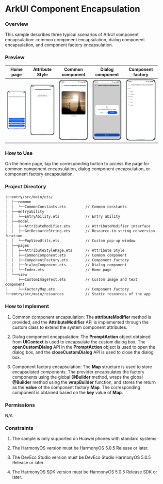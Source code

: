 # ArkUI Component Encapsulation

### Overview

This sample describes three typical scenarios of ArkUI component encapsulation: common component encapsulation, dialog component encapsulation, and component factory encapsulation.

### Preview

| Home page                                             | Attribute Style                                       | Common component                                       | Dialog component                                       | Component factory                                       |
|-------------------------------------------------------|-------------------------------------------------------|--------------------------------------------------------|--------------------------------------------------------|---------------------------------------------------------|
| <img src="screenshots/device/index.en.png" width=320> | <img src="screenshots/device/style.en.png" width=320> | <img src="screenshots/device/common.en.png" width=320> | <img src="screenshots/device/dialog.en.png" width=320> | <img src="screenshots/device/factory.en.png" width=320> |

### How to Use

On the home page, tap the corresponding button to access the page for common component encapsulation, dialog component encapsulation, or component factory encapsulation.

### Project Directory

```
├──entry/src/main/ets/
│  ├──common
│  │  └──CommonConstants.ets         // Common constants
│  ├──entryability
│  │  └──EntryAbility.ets            // Entry ability
│  ├──model
│  │  ├──AttributeModifier.ets       // AttributeModifier interface
│  │  ├──GetResourceString.ets       // Resource-to-string conversion function
│  │  └──PopViewUtils.ets            // Custom pop-up window
│  ├──pages
│  │  ├──AttributeStylePage.ets      // Attribute Style
│  │  ├──CommonComponent.ets         // Common component
│  │  ├──ComponentFactory.ets        // Component factory
│  │  ├──DialogComponent.ets         // Dialog component
│  │  └──Index.ets                   // Home page
│  └──view
│     ├──CustomImageText.ets         // Custom image and text component
│     └──FactoryMap.ets              // Component factory
└──entry/src/main/resources          // Static resources of the app
```

### How to Implement

1. Common component encapsulation: The **attributeModifier** method is provided, and the **AttributeModifier** API is implemented through the custom class to extend the system component attributes.

2. Dialog component encapsulation: The **PromptAction** object obtained from **UIContext** is used to encapsulate the custom dialog box. The **openCustomDialog** API in the **PromptAction** object is used to open the dialog box, and the **closeCustomDialog** API is used to close the dialog box.

3. Component factory encapsulation: The **Map** structure is used to store encapsulated components. The provider encapsulates the factory components using the global **@Builder** method, wraps the global **@Builder** method using the **wrapBuilder** function, and stores the return as the **value** of the component factory **Map**. The corresponding component is obtained based on the **key** value of **Map**.

### Permissions

N/A

### Constraints

1. The sample is only supported on Huawei phones with standard systems.

2. The HarmonyOS version must be HarmonyOS 5.0.5 Release or later.

3. The DevEco Studio version must be DevEco Studio HarmonyOS 5.0.5 Release or later.

4. The HarmonyOS SDK version must be HarmonyOS 5.0.5 Release SDK or later.